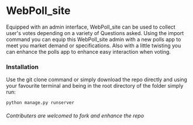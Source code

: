 # WebPoll_site

Equipped with an admin interface, WebPoll_site can be used to collect user's votes 
depending on a variety of Questions asked. Using the import command you can equip this
WebPoll_site admin with a new polls app to meet you market demand or specifications. 
Also with a little twisting you can enhance the polls app to enhance easy interaction 
when voting.

### Installation
Use the git clone command or simply download the repo directly and using your favourite
terminal and being in the root directory of the folder simply run:
  ```
  python manage.py runserver
  ```
  
###### Contributers are welcomed to fork and enhance the repo
